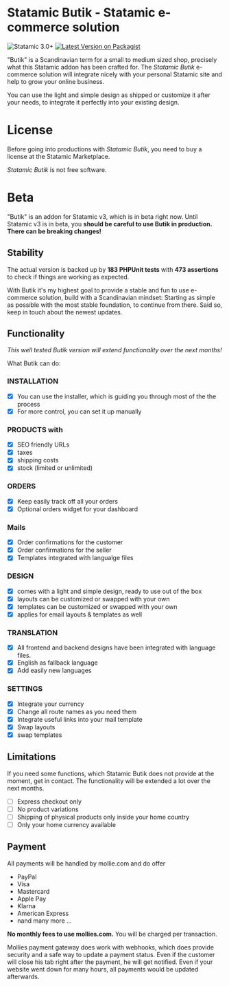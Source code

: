 # Statamic Butik - Statamic e-commerce solution
![Statamic 3.0+](https://img.shields.io/badge/Statamic-3.0+-FF269E?style=for-the-badge&link=https://statamic.com)
[![Latest Version on Packagist](https://img.shields.io/packagist/v/jonassiewertsen/statamic-butik.svg?style=flat-square)](https://packagist.org/packages/jonassiewertsen/statamic-butik)

"Butik" is a Scandinavian term for a small to medium sized shop, precisely what this Statamic addon has been crafted for. 
The *Statamic Butik*  e-commerce solution will integrate nicely with your personal Statamic site and help to grow your online business.

You can use the light and simple design as shipped or customize it after your needs, to integrate it perfectly into your existing design.

# License 

Before going into productions with *Statamic Butik*, you need to buy a license at the Statamic Marketplace. 

*Statamic Butik* is not free software. 

# Beta

"Butik" is an addon for Statamic v3, which is in beta right now. Until Statamic v3 is in beta, you **should be careful to use Butik in production. There can be breaking changes!**

## Stability

The actual version is backed up by **183 PHPUnit tests** with **473 assertions** to check if things are working as expected. 

With Butik it's my highest goal to provide a stable and fun to use e-commerce solution, build with a Scandinavian mindset:
Starting as simple as possible with the most stable foundation, to continue from there. Said so, keep in touch about the newest updates.

## Functionality

*This well tested Butik version will extend functionality over the next months!*

What Butik can do:

### INSTALLATION
- [x] You can use the installer, which is guiding you through most of the the process
- [x] For more control, you can set it up manually

### PRODUCTS with
- [x] SEO friendly URLs
- [x] taxes
- [x] shipping costs
- [x] stock (limited or unlimited)

### ORDERS
- [x] Keep easily track off all your orders
- [x] Optional orders widget for your dashboard

### Mails
- [x] Order confirmations for the customer
- [x] Order confirmations for the seller
- [x] Templates integrated with langualge files

### DESIGN
- [x] comes with a light and simple design, ready to use out of the box
- [x] layouts can be customized or swapped with your own
- [x] templates can be customized or swapped with your own
- [x] applies for email layouts & templates as well

### TRANSLATION
- [x] All frontend and backend designs have been integrated with language files. 
- [x] English as fallback language
- [x] Add easily new languages

### SETTINGS
- [x] Integrate your currency
- [x] Change all route names as you need them
- [x] Integrate useful links into your mail template
- [x] Swap layouts
- [x] swap templates

## Limitations 

If you need some functions, which Statamic Butik does not provide at the moment, get in contact.  The functionality will be extended a lot over the next months. 

- [ ] Express checkout only
- [ ] No product variations
- [ ] Shipping of physical products only inside your home country
- [ ] Only your home currency available

## Payment 

All payments will be handled by mollie.com and do offer
* PayPal
* Visa
* Mastercard
* Apple Pay
* Klarna
* American Express
* nand many more ...

**No monthly fees to use mollies.com.** You will be charged per transaction.

Mollies payment gateway does work with webhooks, which does provide security and a safe way to update a payment status. Even if the customer will close his tab right after the payment, he will get notified. 
Even if your website went down for many hours, all payments would be updated afterwards. 
